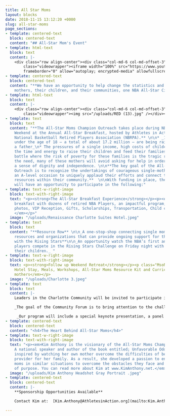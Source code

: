 ```yaml
---
title: All Star Moms
layout: blocks
date: 2018-11-15 13:12:20 +0000
slug: all-star-moms
page_sections:
- template: centered-text
  block: centered-text
  content: "## All-Star Mom's Event"
- template: html-text
  block: text
  content: |-
    <div class="row align-center"><div class="col-md-6 col-md-offset-3"><div
        class="videowrapper"><iframe width="100%" src="https://www.youtube.com/embed/n2UOhJ-KIJ0"
        frameborder="0" allow="autoplay; encrypted-media" allowfullscreen></iframe></div></div></div>
- template: centered-text
  block: centered-text
  content: "**We have an opportunity to help change the statistics and impact single
    mothers, their children, and their communities, one NBA All-Star City at a time!** "
- template: html-text
  block: text
  content: |-
    <div class="row align-center"><div class="col-md-6 col-md-offset-3"><div
        class="videowrapper"><img src="/uploads/RED (13).jpg" /></div></div></div>
- template: text
  block: text
  content: "**The All-Star Moms Champion Outreach takes place during NBA All-Star
    Weekend at the Annual All-Star Breakfast, hosted by Athletes in Action and the
    National Basketball Retired Players Association (NBRPA).** \n\n* _1 in 4 children
    under the age of 18 — a total of about 17.2 million — are being raised without
    a father_\n* The pressures of a single income, high costs of childcare, finding
    the time and energy to raise their children and feed their families is a constant
    battle where the risk of poverty for these families is the tragic reality\n* Despite
    the need, many of these mothers will avoid asking for help in order to maintain
    a sense of dignity and independence. \n\n**The key goal of the All-Star Moms Champion
    Outreach is to recognize the undertakings of courageous single-mothers and create
    an A-level occasion to uniquely applaud their efforts and connect them with pertinent
    resources within their community.**  \n\nWith funding in place, the All-Star Moms
    will have an opportunity to participate in the following:"
- template: text-w-right-image
  block: text-with-right-image
  text: "<p><strong>The All-Star Breakfast Experience</strong></p><p><em>A special
    breakfast with dozens of retired NBA Players, an impactful program, Red Carpet
    photos, VIP Reception, Gifts, Scholarships, Transportation, Child care, and more!
    </em></p>"
  image: "/uploads/Renaissance Charlotte Suites Hotel.jpeg"
- template: text
  block: text
  content: "**Resource Row** \n\n_A one-stop-shop connecting single moms with local
    resources and organizations that can provide ongoing support for their families._\n\n \n\n**Night
    with the Rising Stars**\n\n_An opportunity watch the NBA’s first and second year
    players compete in the Rising Stars Challenge on Friday night with up to two of
    their children._ "
- template: text-w-right-image
  block: text-with-right-image
  text: <p><strong>Follow up Weekend Retreat</strong></p><p class="MsoNormal"><em>Includes
    Hotel Stay, Meals, Workshops, All-Star Moms Resource Kit and Curriculum, for 50
    mothers</em></p>
  image: "/uploads/Charlotte 3.jpeg"
- template: text
  block: text
  content: |-
    Leaders in the Charlotte Community will be invited to participate in the Community Forum.

    _The goal of the Community Forum is to bring attention to the challenges single mothers face and inspire community leaders to develop more effective ways to work together to create support systems that assist these moms with upward mobility, while upholding dignity and respect._

     _Our program will include a special keynote presentation, a panel discussion, and an opportunity to dialogue about how the city of Charlotte can come together and create innovative ways to have a greater impact._
- template: centered-text
  block: centered-text
  content: "<h4>The Heart Behind All-Star Moms</h4>"
- template: text-w-right-image
  block: text-with-right-image
  text: "<p><em>Kim Anthony is the visionary of the All-Star Moms Champion Outreach.
    A national speaker and author of the book entitled; Unfavorable Odds, Kim was
    inspired by watching her own mother overcome the difficulties of being the sole
    provider for her family. As a result, she developed a passion to encourage single
    moms in similar situations to overcome the obstacles they face and pursue a life
    of purpose. You can read more about Kim at www.KimAnthony.net.</em>    </p>"
  image: "/uploads/Kim Anthony Headshot Gray Portrait .jpeg"
- template: centered-text
  block: centered-text
  content: |-
    **Sponsorship Opportunities Available**

    Contact Kim at:  [Kim.Anthony@AthletesinAction.org](mailto:Kim.Anthony@AthletesinAction.org)

---
```


